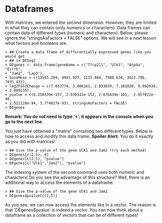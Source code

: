 # Dataframes

 With matrices, we entered the second dimension. However, they are limited in what they can contain (only numerics or characters). Data frames can contain data of different types (numeric and characters). Below, please ignore the "stringsAsFactors = FALSE" options. We will see in a next lesson what factors and booleans are. 

  
```
> ## Create a data frame of differentially expressed genes like you would get 
> ## in DESeq2
> DEgenes <- data.frame(geneName = c("Tfcp2l1", "Ulk1", "Atp9a", "Esrrb", 
+ "Jam2", "Lap3"),
+ baseMean = c(13565.269, 4993.927, 1115.084, 7989.630, 3022.796, 7035.433), 
+ log2FoldChange = c(7.633774, 3.486161, 2.933659, 7.161020, 9.992639, 
+ 2.089235),  
+ pvalue = c(6.250339e-157, 2.930542e-152, 2.676439e-101,  2.657022e-98,  
+ 1.521128e-94, 3.774027e-93), stringsAsFactors = FALSE)
> DEgenes
```

**Remark: You do not need to type '+', it appears in the console when you go to the next line.**


You just have obtained a "matrix" containing two different types. Below is how to access and modify this data frame. **Spoiler Alert**: You do it exactly as you did with matrices!


```
> ## Give the p-value of the gene Ulk1 and Jam2 (try each method)
> DEgenes[c(2,5), 4]
> DEgenes[c(2,5), "pvalue"]
> DEgenes[c("Ulk1","Jam2"), "pvalue"]
```

The indexing system of the second command uses both numeric and characters! Do you see the advantage of this structure? Well, there is an additional way to access the elements of a dataframe:


```
> ## Give the p-value of the gene Ulk1 and Jam2
> DEgenes$pvalue[c(2,5)]
```

As you see, we can now access the elements like in a vector. The reason is that 'DEgenes$pvalue' is indeed a vector. You can now think about a dataframe as a collection of vectors that can be of different types!

